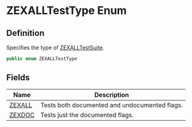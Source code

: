 # ZEXALLTestType Enum
## Definition

Specifies the type of [ZEXALLTestSuite](MrKWatkins.EmulatorTestSuites.Z80.Program.ZEXALL.ZEXALLTestSuite.md).

```c#
public enum ZEXALLTestType
```

## Fields

| Name | Description |
| ---- | ----------- |
| [ZEXALL](MrKWatkins.EmulatorTestSuites.Z80.Program.ZEXALL.ZEXALLTestType.md#fields) | Tests both documented and undocumented flags. |
| [ZEXDOC](MrKWatkins.EmulatorTestSuites.Z80.Program.ZEXALL.ZEXALLTestType.md#fields) | Tests just the documented flags. |

